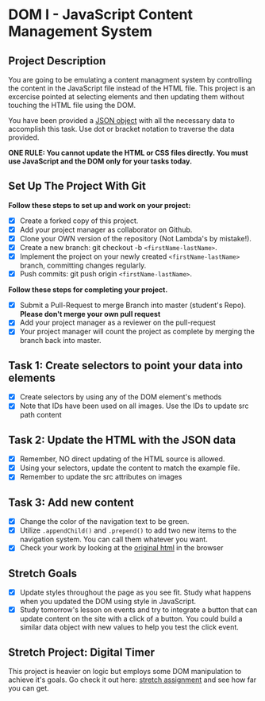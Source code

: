 # DOM I - JavaScript Content Management System

## Project Description
You are going to be emulating a content managment system by controlling the content in the JavaScript file instead of the HTML file. This project is an excercise pointed at selecting elements and then updating them without touching the HTML file using the DOM.

You have been provided a [JSON object](js/index.js) with all the necessary data to accomplish this task.  Use dot or bracket notation to traverse the data provided.

**ONE RULE: You cannot update the HTML or CSS files directly.  You must use JavaScript and the DOM only for your tasks today.**

## Set Up The Project With Git

**Follow these steps to set up and work on your project:**

* [x] Create a forked copy of this project.
* [x] Add your project manager as collaborator on Github.
* [x] Clone your OWN version of the repository (Not Lambda's by mistake!).
* [x] Create a new branch: git checkout -b `<firstName-lastName>`.
* [x] Implement the project on your newly created `<firstName-lastName>` branch, committing changes regularly.
* [x] Push commits: git push origin `<firstName-lastName>`.

**Follow these steps for completing your project.**

* [x] Submit a Pull-Request to merge <firstName-lastName> Branch into master (student's  Repo). **Please don't merge your own pull request**
* [x] Add your project manager as a reviewer on the pull-request
* [x] Your project manager will count the project as complete by merging the branch back into master.

## Task 1: Create selectors to point your data into elements
* [x] Create selectors by using any of the DOM element's methods
* [x] Note that IDs have been used on all images.  Use the IDs to update src path content

## Task 2: Update the HTML with the JSON data
* [x] Remember, NO direct updating of the HTML source is allowed.
* [x] Using your selectors, update the content to match the example file.
* [x] Remember to update the src attributes on images

## Task 3: Add new content
* [x] Change the color of the navigation text to be green.
* [x] Utilize `.appendChild()` and `.prepend()` to add two new items to the navigation system. You can call them whatever you want.
* [x] Check your work by looking at the [original html](original.html) in the browser

## Stretch Goals
* [x] Update styles throughout the page as you see fit.  Study what happens when you updated the DOM using style in JavaScript.  
* [x] Study tomorrow's lesson on events and try to integrate a button that can update content on the site with a click of a button.  You could build a similar data object with new values to help you test the click event.

## Stretch Project: Digital Timer
This project is heavier on logic but employs some DOM manipulation to achieve it's goals.  Go check it out here: [stretch assignment](stretch-assignment) and see how far you can get. 
